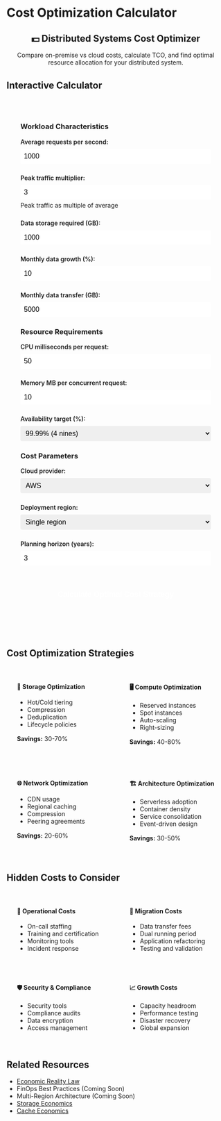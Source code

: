 # Cost Optimization Calculator

<div class="calculator-container">
<div class="calc-header">
<h2>💵 Distributed Systems Cost Optimizer</h2>
<p>Compare on-premise vs cloud costs, calculate TCO, and find optimal resource allocation for your distributed system.</p>
</div>

## Interactive Calculator

<div class="calculator-tool">
<form id="costCalc">

### Workload Characteristics
<div class="input-group">
<label for="avgRequestsPerSec">Average requests per second:</label>
<input type="number" id="avgRequestsPerSec" value="1000" min="0" step="100">
</div>

<div class="input-group">
<label for="peakMultiplier">Peak traffic multiplier:</label>
<input type="number" id="peakMultiplier" value="3" min="1" step="0.5">
<span class="help">Peak traffic as multiple of average</span>
</div>

<div class="input-group">
<label for="dataStorageGB">Data storage required (GB):</label>
<input type="number" id="dataStorageGB" value="1000" min="0" step="100">
</div>

<div class="input-group">
<label for="monthlyDataGrowth">Monthly data growth (%):</label>
<input type="number" id="monthlyDataGrowth" value="10" min="0" step="1">
</div>

<div class="input-group">
<label for="dataTransferGB">Monthly data transfer (GB):</label>
<input type="number" id="dataTransferGB" value="5000" min="0" step="500">
</div>

### Resource Requirements
<div class="input-group">
<label for="cpuPerRequest">CPU milliseconds per request:</label>
<input type="number" id="cpuPerRequest" value="50" min="1" step="10">
</div>

<div class="input-group">
<label for="memoryPerRequest">Memory MB per concurrent request:</label>
<input type="number" id="memoryPerRequest" value="10" min="1" step="1">
</div>

<div class="input-group">
<label for="availabilityTarget">Availability target (%):</label>
<select id="availabilityTarget">
<option value="99">99% (2 nines)</option>
<option value="99.9">99.9% (3 nines)</option>
<option value="99.95">99.95%</option>
<option value="99.99" selected>99.99% (4 nines)</option>
<option value="99.999">99.999% (5 nines)</option>
</select>
</div>

### Cost Parameters
<div class="input-group">
<label for="cloudProvider">Cloud provider:</label>
<select id="cloudProvider">
<option value="aws">AWS</option>
<option value="gcp">Google Cloud</option>
<option value="azure">Azure</option>
<option value="onprem">On-Premise</option>
</select>
</div>

<div class="input-group">
<label for="region">Deployment region:</label>
<select id="region">
<option value="single">Single region</option>
<option value="multi-2">2 regions (active-standby)</option>
<option value="multi-3">3 regions (active-active)</option>
<option value="global">Global (5+ regions)</option>
</select>
</div>

<div class="input-group">
<label for="planningHorizon">Planning horizon (years):</label>
<input type="number" id="planningHorizon" value="3" min="1" max="5" step="1">
</div>

<button type="button" onclick="calculateCosts()" class="calc-button">Calculate Optimal Cost Strategy</button>
</form>

<div id="results" class="results-panel">
<!-- Results will appear here -->
</div>
</div>

## Cost Optimization Strategies

<div class="strategy-grid">
<div class="strategy-card">
<h4>💾 Storage Optimization</h4>
<ul>
<li>Hot/Cold tiering</li>
<li>Compression</li>
<li>Deduplication</li>
<li>Lifecycle policies</li>
</ul>
<p><strong>Savings:</strong> 30-70%</p>
</div>

<div class="strategy-card">
<h4>🖥️ Compute Optimization</h4>
<ul>
<li>Reserved instances</li>
<li>Spot instances</li>
<li>Auto-scaling</li>
<li>Right-sizing</li>
</ul>
<p><strong>Savings:</strong> 40-80%</p>
</div>

<div class="strategy-card">
<h4>🌐 Network Optimization</h4>
<ul>
<li>CDN usage</li>
<li>Regional caching</li>
<li>Compression</li>
<li>Peering agreements</li>
</ul>
<p><strong>Savings:</strong> 20-60%</p>
</div>

<div class="strategy-card">
<h4>🏗️ Architecture Optimization</h4>
<ul>
<li>Serverless adoption</li>
<li>Container density</li>
<li>Service consolidation</li>
<li>Event-driven design</li>
</ul>
<p><strong>Savings:</strong> 30-50%</p>
</div>
</div>

## Hidden Costs to Consider

<div class="hidden-costs">
<div class="cost-category">
<h4>👥 Operational Costs</h4>
<ul>
<li>On-call staffing</li>
<li>Training and certification</li>
<li>Monitoring tools</li>
<li>Incident response</li>
</ul>
</div>

<div class="cost-category">
<h4>🔄 Migration Costs</h4>
<ul>
<li>Data transfer fees</li>
<li>Dual running period</li>
<li>Application refactoring</li>
<li>Testing and validation</li>
</ul>
</div>

<div class="cost-category">
<h4>🛡️ Security & Compliance</h4>
<ul>
<li>Security tools</li>
<li>Compliance audits</li>
<li>Data encryption</li>
<li>Access management</li>
</ul>
</div>

<div class="cost-category">
<h4>📈 Growth Costs</h4>
<ul>
<li>Capacity headroom</li>
<li>Performance testing</li>
<li>Disaster recovery</li>
<li>Global expansion</li>
</ul>
</div>
</div>

## Related Resources

- [Economic Reality Law](/part1-axioms/law7-economics/)
- FinOps Best Practices (Coming Soon)
- Multi-Region Architecture (Coming Soon)
- [Storage Economics](/quantitative/storage-economics)
- [Cache Economics](/quantitative/cache-economics)

<script>
// Simplified cloud pricing model (real pricing is more complex)
const cloudPricing = {
    aws: {
        compute: { vcpu: 0.05, memory: 0.005 }, // per hour
        storage: { ssd: 0.10, hdd: 0.025 }, // per GB per month
        transfer: { egress: 0.09, ingress: 0 }, // per GB
        loadBalancer: 25, // per month
        multiRegionPremium: 1.2
    },
    gcp: {
        compute: { vcpu: 0.045, memory: 0.0045 },
        storage: { ssd: 0.09, hdd: 0.02 },
        transfer: { egress: 0.08, ingress: 0 },
        loadBalancer: 20,
        multiRegionPremium: 1.15
    },
    azure: {
        compute: { vcpu: 0.048, memory: 0.0048 },
        storage: { ssd: 0.095, hdd: 0.022 },
        transfer: { egress: 0.087, ingress: 0 },
        loadBalancer: 22,
        multiRegionPremium: 1.18
    },
    onprem: {
        serverCost: 5000, // per server
        serverLifespan: 3, // years
        powerCooling: 200, // per server per month
        networkHardware: 50000, // one-time
        staffMultiplier: 1.5 // vs cloud
    }
};

function calculateCosts() {
    // Get inputs
    const avgRPS = parseFloat(document.getElementById('avgRequestsPerSec').value);
    const peakMultiplier = parseFloat(document.getElementById('peakMultiplier').value);
    const storageGB = parseFloat(document.getElementById('dataStorageGB').value);
    const monthlyGrowth = parseFloat(document.getElementById('monthlyDataGrowth').value) / 100;
    const transferGB = parseFloat(document.getElementById('dataTransferGB').value);
    const cpuPerRequest = parseFloat(document.getElementById('cpuPerRequest').value);
    const memoryPerRequest = parseFloat(document.getElementById('memoryPerRequest').value);
    const availabilityTarget = parseFloat(document.getElementById('availabilityTarget').value);
    const provider = document.getElementById('cloudProvider').value;
    const region = document.getElementById('region').value;
    const planYears = parseInt(document.getElementById('planningHorizon').value);
    
    // Calculate resource requirements
    const peakRPS = avgRPS * peakMultiplier;
    const avgConcurrentRequests = avgRPS * (cpuPerRequest / 1000); // Little's Law
    const peakConcurrentRequests = peakRPS * (cpuPerRequest / 1000);
    
    // CPU requirements (with 70% target utilization)
    const vcpusNeeded = Math.ceil((peakRPS * cpuPerRequest / 1000) / 0.7);
    
    // Memory requirements
    const memoryGB = Math.ceil((peakConcurrentRequests * memoryPerRequest) / 1024);
    
    // Redundancy for availability
    let redundancyFactor = 1;
    if (availabilityTarget >= 99.99) redundancyFactor = 2;
    if (availabilityTarget >= 99.999) redundancyFactor = 3;
    
    // Regional multiplier
    let regionMultiplier = 1;
    if (region === 'multi-2') regionMultiplier = 2;
    if (region === 'multi-3') regionMultiplier = 3;
    if (region === 'global') regionMultiplier = 5;
    
    // Calculate costs for each option
    const costBreakdown = {};
    
    if (provider === 'onprem') {
        // On-premise calculation
        const serversNeeded = Math.ceil((vcpusNeeded * redundancyFactor) / 16); // 16 vCPUs per server
        const totalServers = serversNeeded * regionMultiplier;
        
        costBreakdown.onprem = calculateOnPremCosts(
            totalServers,
            storageGB,
            transferGB,
            planYears,
            monthlyGrowth
        );
    } else {
        // Cloud calculation
        costBreakdown.cloud = calculateCloudCosts(
            provider,
            vcpusNeeded * redundancyFactor * regionMultiplier,
            memoryGB * redundancyFactor * regionMultiplier,
            storageGB,
            transferGB,
            region,
            planYears,
            monthlyGrowth
        );
        
        // Also calculate comparison with other providers
        ['aws', 'gcp', 'azure'].forEach(p => {
            if (p !== provider) {
                costBreakdown[p] = calculateCloudCosts(
                    p,
                    vcpusNeeded * redundancyFactor * regionMultiplier,
                    memoryGB * redundancyFactor * regionMultiplier,
                    storageGB,
                    transferGB,
                    region,
                    planYears,
                    monthlyGrowth
                );
            }
        });
    }
    
    // Generate results
    displayCostResults(costBreakdown, {
        avgRPS,
        peakRPS,
        vcpusNeeded: vcpusNeeded * redundancyFactor * regionMultiplier,
        memoryGB: memoryGB * redundancyFactor * regionMultiplier,
        storageGB,
        planYears,
        provider,
        region
    });
}

function calculateCloudCosts(provider, vcpus, memoryGB, storageGB, transferGB, region, years, growthRate) {
    const pricing = cloudPricing[provider];
    const monthlyHours = 730;
    
    // Compute costs
    const computeMonthly = (vcpus * pricing.compute.vcpu + memoryGB * pricing.compute.memory) * monthlyHours;
    
    // Storage costs (assuming 80% SSD, 20% HDD)
    const storageMonthly = storageGB * (0.8 * pricing.storage.ssd + 0.2 * pricing.storage.hdd);
    
    // Transfer costs
    const transferMonthly = transferGB * pricing.transfer.egress;
    
    // Additional services
    const servicesMonthly = pricing.loadBalancer * (region === 'single' ? 1 : parseInt(region.split('-')[1] || 5));
    
    // Apply regional premium
    const regionPremium = region !== 'single' ? pricing.multiRegionPremium : 1;
    
    // Calculate total over time with growth
    let totalCost = 0;
    let monthlyBreakdown = [];
    
    for (let month = 0; month < years * 12; month++) {
        const growthFactor = Math.pow(1 + growthRate, month);
        const monthCost = (computeMonthly + storageMonthly * growthFactor + transferMonthly + servicesMonthly) * regionPremium;
        totalCost += monthCost;
        
        if (month % 12 === 0) {
            monthlyBreakdown.push({
                year: month / 12 + 1,
                monthly: monthCost,
                compute: computeMonthly * regionPremium,
                storage: storageMonthly * growthFactor * regionPremium,
                transfer: transferMonthly * regionPremium,
                services: servicesMonthly * regionPremium
            });
        }
    }
    
    return {
        total: totalCost,
        monthlyAverage: totalCost / (years * 12),
        breakdown: monthlyBreakdown,
        provider: provider
    };
}

function calculateOnPremCosts(servers, storageGB, transferGB, years, growthRate) {
    const pricing = cloudPricing.onprem;
    
    // Capital expenses
    const serverCapex = servers * pricing.serverCost;
    const networkCapex = pricing.networkHardware;
    const storageCapex = (storageGB / 1000) * 2000; // $2/GB for enterprise storage
    
    // Operating expenses per month
    const powerCoolingMonthly = servers * pricing.powerCooling;
    const bandwidthMonthly = transferGB * 0.02; // Assuming $0.02/GB
    const staffingMonthly = 15000 * pricing.staffMultiplier; // Assuming base cloud staffing of $15k/month
    
    // Calculate total over time
    let totalCost = serverCapex + networkCapex + storageCapex;
    let monthlyBreakdown = [];
    
    for (let month = 0; month < years * 12; month++) {
        const growthFactor = Math.pow(1 + growthRate, month);
        
        // Additional storage capex every year for growth
        if (month > 0 && month % 12 === 0) {
            totalCost += (storageGB * (Math.pow(1 + growthRate, 12) - 1) / 1000) * 2000;
        }
        
        // Monthly opex
        const monthCost = powerCoolingMonthly + bandwidthMonthly + staffingMonthly;
        totalCost += monthCost;
        
        if (month % 12 === 0) {
            monthlyBreakdown.push({
                year: month / 12 + 1,
                monthly: monthCost,
                capex: month === 0 ? serverCapex + networkCapex + storageCapex : 0,
                opex: monthCost,
                cumulative: totalCost
            });
        }
    }
    
    return {
        total: totalCost,
        monthlyAverage: totalCost / (years * 12),
        breakdown: monthlyBreakdown,
        provider: 'onprem',
        capex: serverCapex + networkCapex + storageCapex
    };
}

function displayCostResults(costBreakdown, params) {
    let resultsHTML = `
        <h3>💰 Cost Optimization Analysis</h3>
        
        <div class="summary-section">
            <h4>Workload Summary</h4>
            <div class="summary-grid">
                <div class="summary-item">
                    <span class="label">Average Load:</span>
                    <span class="value">${params.avgRPS.toLocaleString()} RPS</span>
                </div>
                <div class="summary-item">
                    <span class="label">Peak Load:</span>
                    <span class="value">${params.peakRPS.toLocaleString()} RPS</span>
                </div>
                <div class="summary-item">
                    <span class="label">Compute:</span>
                    <span class="value">${params.vcpusNeeded} vCPUs</span>
                </div>
                <div class="summary-item">
                    <span class="label">Memory:</span>
                    <span class="value">${params.memoryGB} GB</span>
                </div>
                <div class="summary-item">
                    <span class="label">Storage:</span>
                    <span class="value">${params.storageGB.toLocaleString()} GB</span>
                </div>
                <div class="summary-item">
                    <span class="label">Regions:</span>
                    <span class="value">${params.region}</span>
                </div>
            </div>
        </div>
        
        <div class="cost-comparison">
            <h4>Total Cost Comparison (${params.planYears} years)</h4>
            <div class="comparison-cards">
    `;
    
    // Sort providers by total cost
    const sortedProviders = Object.entries(costBreakdown)
        .sort((a, b) => a[1].total - b[1].total);
    
    sortedProviders.forEach(([provider, costs], index) => {
        const isLowest = index === 0;
        const monthlyAvg = costs.monthlyAverage;
        
        resultsHTML += `
            <div class="provider-card ${isLowest ? 'lowest-cost' : ''}">
                <h5>${provider.toUpperCase()} ${isLowest ? '✅' : ''}</h5>
                <div class="cost-total">$${costs.total.toLocaleString()}</div>
                <div class="cost-monthly">$${monthlyAvg.toFixed(0).toLocaleString()}/month avg</div>
                ${costs.capex ? `<div class="cost-capex">Capex: $${costs.capex.toLocaleString()}</div>` : ''}
                <div class="cost-savings">${isLowest ? 'BEST VALUE' : `+${(((costs.total / sortedProviders[0][1].total) - 1) * 100).toFixed(0)}% vs best`}</div>
            </div>
        `;
    });
    
    resultsHTML += `
            </div>
        </div>
        
        <div class="optimization-recommendations">
            <h4>💡 Cost Optimization Recommendations</h4>
            <ul>
    `;
    
    // Generate recommendations based on analysis
    const lowestCost = sortedProviders[0][1].total;
    const currentProvider = costBreakdown[params.provider] || costBreakdown.cloud;
    
    if (currentProvider && currentProvider.total > lowestCost * 1.1) {
        resultsHTML += `<li class="urgent">⚠️ Consider switching to ${sortedProviders[0][0].toUpperCase()} for ${(((currentProvider.total / lowestCost) - 1) * 100).toFixed(0)}% cost savings</li>`;
    }
    
    if (params.avgRPS < params.peakRPS * 0.3) {
        resultsHTML += '<li>High peak-to-average ratio (3x) - consider auto-scaling or serverless</li>';
    }
    
    if (params.storageGB > 5000) {
        resultsHTML += '<li>Large storage footprint - implement tiered storage (hot/warm/cold)</li>';
    }
    
    if (params.region !== 'single' && params.provider !== 'onprem') {
        resultsHTML += '<li>Multi-region deployment - use reserved instances for baseline capacity</li>';
    }
    
    resultsHTML += `
                <li>Implement aggressive auto-scaling to reduce idle capacity</li>
                <li>Use spot instances for batch workloads (up to 90% savings)</li>
                <li>Compress data transfers to reduce egress costs</li>
                <li>Review and optimize unused resources monthly</li>
            </ul>
        </div>
        
        <div class="cost-breakdown-chart">
            <h4>Cost Breakdown by Category</h4>
            <canvas id="costChart" width="600" height="300"></canvas>
        </div>
        
        <div class="savings-opportunities">
            <h4>Quick Win Opportunities</h4>
            <table>
                <tr>
                    <th>Action</th>
                    <th>Effort</th>
                    <th>Potential Savings</th>
                    <th>Time to Implement</th>
                </tr>
                <tr>
                    <td>Right-size instances</td>
                    <td>Low</td>
                    <td>10-30%</td>
                    <td>1 week</td>
                </tr>
                <tr>
                    <td>Reserved instances</td>
                    <td>Low</td>
                    <td>30-60%</td>
                    <td>Immediate</td>
                </tr>
                <tr>
                    <td>Storage tiering</td>
                    <td>Medium</td>
                    <td>40-70%</td>
                    <td>2-4 weeks</td>
                </tr>
                <tr>
                    <td>CDN implementation</td>
                    <td>Medium</td>
                    <td>20-50%</td>
                    <td>2-3 weeks</td>
                </tr>
                <tr>
                    <td>Serverless migration</td>
                    <td>High</td>
                    <td>50-80%</td>
                    <td>2-6 months</td>
                </tr>
            </table>
        </div>
    `;
    
    document.getElementById('results').innerHTML = resultsHTML;
    
    // Draw cost breakdown chart
    if (sortedProviders.length > 0) {
        drawCostChart(sortedProviders[0][1]);
    }
}

function drawCostChart(providerCosts) {
    const canvas = document.getElementById('costChart');
    if (!canvas || !providerCosts.breakdown || providerCosts.breakdown.length === 0) return;
    
    const ctx = canvas.getContext('2d');
    const width = canvas.width;
    const height = canvas.height;
    const padding = 40;
    
    // Clear canvas
    ctx.clearRect(0, 0, width, height);
    
    // Prepare data
    const categories = providerCosts.breakdown[0].compute !== undefined 
        ? ['compute', 'storage', 'transfer', 'services']
        : ['capex', 'opex'];
    
    const colors = {
        compute: '#5448C8',
        storage: '#00BCD4',
        transfer: '#4CAF50',
        services: '#FF9800',
        capex: '#F44336',
        opex: '#9C27B0'
    };
    
    // Draw bars for first year costs
    const firstYear = providerCosts.breakdown[0];
    const values = categories.map(cat => firstYear[cat] || 0);
    const maxValue = Math.max(...values);
    
    const barWidth = (width - 2 * padding) / categories.length - 20;
    const barSpacing = 20;
    
    categories.forEach((category, i) => {
        const value = values[i];
        const barHeight = (value / maxValue) * (height - 2 * padding);
        const x = padding + i * (barWidth + barSpacing);
        const y = height - padding - barHeight;
        
        // Draw bar
        ctx.fillStyle = colors[category];
        ctx.fillRect(x, y, barWidth, barHeight);
        
        // Draw label
        ctx.fillStyle = '#333';
        ctx.font = '12px sans-serif';
        ctx.textAlign = 'center';
        ctx.fillText(category.charAt(0).toUpperCase() + category.slice(1), x + barWidth / 2, height - padding + 20);
        
        // Draw value
        ctx.fillText(`$${(value / 1000).toFixed(0)}k`, x + barWidth / 2, y - 5);
    });
    
    // Title
    ctx.font = '14px sans-serif';
    ctx.fillText('Monthly Cost Breakdown (Year 1)', width / 2, padding / 2);
}
</script>

<style>
.calculator-container {
    max-width: 1000px;
    margin: 0 auto;
}

.calc-header {
    text-align: center;
    margin-bottom: 2rem;
}

.calculator-tool {
    background: var(--md-code-bg-color);
    padding: 2rem;
    border-radius: 8px;
    margin-bottom: 2rem;
}

.input-group {
    margin-bottom: 1.5rem;
}

.input-group label {
    display: block;
    font-weight: 600;
    margin-bottom: 0.5rem;
}

.input-group input, .input-group select {
    width: 100%;
    padding: 0.5rem;
    border: 1px solid var(--md-default-fg-color--lighter);
    border-radius: 4px;
    font-size: 1rem;
}

.input-group .help {
    display: block;
    font-size: 0.875rem;
    color: var(--md-default-fg-color--light);
    margin-top: 0.25rem;
}

.calc-button {
    width: 100%;
    padding: 1rem;
    background: var(--md-primary-fg-color);
    color: white;
    border: none;
    border-radius: 4px;
    font-size: 1.1rem;
    font-weight: 600;
    cursor: pointer;
    margin-top: 1rem;
}

.calc-button:hover {
    background: var(--md-primary-fg-color--dark);
}

.results-panel {
    margin-top: 2rem;
}

.summary-section {
    margin-bottom: 2rem;
    padding: 1.5rem;
    background: var(--md-code-bg-color);
    border-radius: 8px;
}

.summary-grid {
    display: grid;
    grid-template-columns: repeat(auto-fit, minmax(150px, 1fr));
    gap: 1rem;
    margin-top: 1rem;
}

.summary-item {
    text-align: center;
}

.summary-item .label {
    display: block;
    font-size: 0.875rem;
    color: var(--md-default-fg-color--light);
}

.summary-item .value {
    display: block;
    font-size: 1.25rem;
    font-weight: 600;
    color: var(--md-primary-fg-color);
}

.cost-comparison {
    margin: 2rem 0;
    padding: 1.5rem;
    background: var(--md-code-bg-color);
    border-radius: 8px;
}

.comparison-cards {
    display: grid;
    grid-template-columns: repeat(auto-fit, minmax(200px, 1fr));
    gap: 1rem;
    margin-top: 1rem;
}

.provider-card {
    padding: 1.5rem;
    background: var(--md-default-bg-color);
    border: 2px solid var(--md-default-fg-color--lighter);
    border-radius: 8px;
    text-align: center;
}

.provider-card.lowest-cost {
    border-color: #51cf66;
    background: #d3f9d8;
}

.provider-card h5 {
    margin: 0 0 1rem 0;
    color: var(--md-primary-fg-color);
}

.cost-total {
    font-size: 2rem;
    font-weight: 700;
    color: var(--md-primary-fg-color);
}

.cost-monthly {
    font-size: 0.875rem;
    color: var(--md-default-fg-color--light);
    margin: 0.5rem 0;
}

.cost-capex {
    font-size: 0.875rem;
    color: var(--md-warning-fg-color);
}

.cost-savings {
    margin-top: 1rem;
    padding: 0.5rem;
    background: var(--md-primary-fg-color--light);
    border-radius: 4px;
    font-weight: 600;
}

.optimization-recommendations {
    margin: 2rem 0;
    padding: 1.5rem;
    background: var(--md-code-bg-color);
    border-radius: 8px;
}

.optimization-recommendations ul {
    list-style: none;
    padding: 0;
}

.optimization-recommendations li {
    padding: 0.75rem 0;
    padding-left: 2rem;
    position: relative;
}

.optimization-recommendations li:before {
    content: "→";
    position: absolute;
    left: 0.5rem;
}

.optimization-recommendations li.urgent {
    color: var(--md-error-fg-color);
    font-weight: 600;
}

.cost-breakdown-chart {
    margin: 2rem 0;
    padding: 1.5rem;
    background: var(--md-code-bg-color);
    border-radius: 8px;
}

# costChart {
    max-width: 100%;
    height: auto;
}

.savings-opportunities {
    margin: 2rem 0;
    padding: 1.5rem;
    background: var(--md-code-bg-color);
    border-radius: 8px;
}

.savings-opportunities table {
    width: 100%;
    border-collapse: collapse;
    margin-top: 1rem;
}

.savings-opportunities th,
.savings-opportunities td {
    padding: 0.75rem;
    text-align: left;
    border-bottom: 1px solid var(--md-default-fg-color--lighter);
}

.savings-opportunities th {
    font-weight: 600;
    background: var(--md-default-bg-color);
}

.strategy-grid {
    display: grid;
    grid-template-columns: repeat(auto-fit, minmax(220px, 1fr));
    gap: 1rem;
    margin: 2rem 0;
}

.strategy-card {
    padding: 1.5rem;
    background: var(--md-code-bg-color);
    border-radius: 8px;
}

.strategy-card h4 {
    margin-top: 0;
    color: var(--md-primary-fg-color);
}

.strategy-card p {
    margin-top: 1rem;
    font-size: 0.875rem;
    color: var(--md-default-fg-color--light);
}

.hidden-costs {
    display: grid;
    grid-template-columns: repeat(auto-fit, minmax(200px, 1fr));
    gap: 1rem;
    margin: 2rem 0;
}

.cost-category {
    padding: 1.5rem;
    background: var(--md-warning-bg-color);
    border-radius: 8px;
    border-left: 4px solid var(--md-warning-fg-color);
}

.cost-category h4 {
    margin-top: 0;
    color: var(--md-warning-fg-color);
}

.cost-category ul {
    margin: 0.5rem 0;
    padding-left: 1.5rem;
}

@media (max-width: 768px) {
    .calculator-tool {
        padding: 1rem;
    }
    
    .strategy-grid, .hidden-costs {
        grid-template-columns: 1fr;
    }
}
</style>
</div>